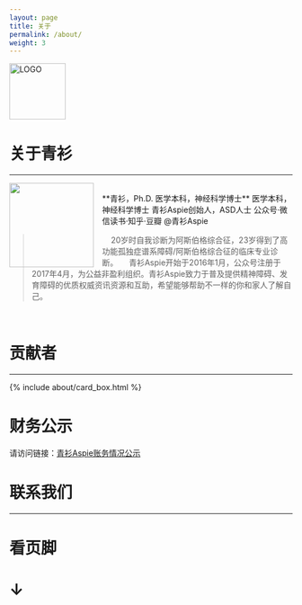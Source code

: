 ```yaml
---
layout: page
title: 关于
permalink: /about/
weight: 3
---
```


<img align="center" width="100px" src="/assets/favicon.ico"  alt="LOGO"/>

# 关于青衫

---

<img style="float: left;padding-right: 15px;width: 150px" src="/assets/img/qingshan.jpg">
<br/>
**青衫，Ph.D. 医学本科，神经科学博士**
医学本科，神经科学博士
青衫Aspie创始人，ASD人士
公众号·微信读书·知乎·豆瓣 @青衫Aspie

> &nbsp;&nbsp;&nbsp;&nbsp;20岁时自我诊断为阿斯伯格综合征，23岁得到了高功能孤独症谱系障碍/阿斯伯格综合征的临床专业诊断。
> &nbsp;&nbsp;&nbsp;&nbsp;青衫Aspie开始于2016年1月，公众号注册于2017年4月，为公益非盈利组织。青衫Aspie致力于普及提供精神障碍、发育障碍的优质权威资讯资源和互助，希望能够帮助不一样的你和家人了解自己。

<br/>


# 贡献者

---

{% include about/card_box.html %}

# 财务公示

请访问链接：[青衫Aspie账务情况公示](https://www.notion.so/9cd69930deea44639f409ede6f27cd73?v=58752a00521d4bf2b169b3c3f5322478)

# 联系我们

---

# 看页脚 

# ↓
